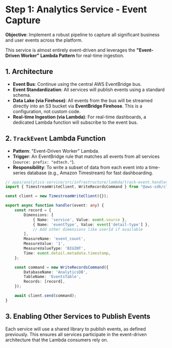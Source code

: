 # Step 1: Analytics Service - Event Capture

**Objective**: Implement a robust pipeline to capture all significant business and user events across the platform.

This service is almost entirely event-driven and leverages the **"Event-Driven Worker" Lambda Pattern** for real-time ingestion.

## 1. Architecture

-   **Event Bus**: Continue using the central AWS EventBridge bus.
-   **Event Standardization**: All services will publish events using a standard schema.
-   **Data Lake (via Firehose)**: All events from the bus will be streamed directly into an S3 bucket via **EventBridge Firehose**. This is a configuration, not custom code.
-   **Real-time Ingestion (via Lambda)**: For real-time dashboards, a dedicated Lambda function will subscribe to the event bus.

## 2. `TrackEvent` Lambda Function

-   **Pattern**: "Event-Driven Worker" Lambda.
-   **Trigger**: An EventBridge rule that matches all events from all services (`source: prefix: "edtech."`).
-   **Responsibility**: To write a subset of data from each event into a time-series database (e.g., Amazon Timestream) for fast dashboarding.

```typescript
// apps/analytics-service/src/infrastructure/lambda/track-event.handler.ts
import { TimestreamWriteClient, WriteRecordsCommand } from "@aws-sdk/client-timestream-write";

const client = new TimestreamWriteClient({});

export async function handler(event: any) {
    const record = {
        Dimensions: [
            { Name: 'service', Value: event.source },
            { Name: 'eventType', Value: event['detail-type'] },
            // Add other dimensions like userId if available
        ],
        MeasureName: 'event_count',
        MeasureValue: '1',
        MeasureValueType: 'BIGINT',
        Time: event.detail.metadata.timestamp,
    };

    const command = new WriteRecordsCommand({
        DatabaseName: 'AnalyticsDB',
        TableName: 'EventsTable',
        Records: [record],
    });

    await client.send(command);
}
```

## 3. Enabling Other Services to Publish Events

Each service will use a shared library to publish events, as defined previously. This ensures all services participate in the event-driven architecture that the Lambda consumers rely on.